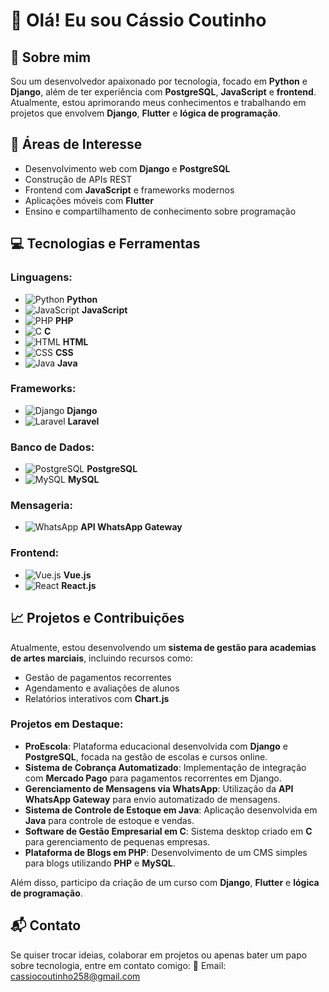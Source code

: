 # 👋 Olá! Eu sou Cássio Coutinho

## 🚀 Sobre mim
Sou um desenvolvedor apaixonado por tecnologia, focado em **Python** e **Django**, além de ter experiência com **PostgreSQL**, **JavaScript** e **frontend**. Atualmente, estou aprimorando meus conhecimentos e trabalhando em projetos que envolvem **Django**, **Flutter** e **lógica de programação**.

## 🎯 Áreas de Interesse
- Desenvolvimento web com **Django** e **PostgreSQL**
- Construção de APIs REST
- Frontend com **JavaScript** e frameworks modernos
- Aplicações móveis com **Flutter**
- Ensino e compartilhamento de conhecimento sobre programação

## 💻 Tecnologias e Ferramentas
### Linguagens:
- ![Python](https://raw.githubusercontent.com/devicons/devicon/master/icons/python/python-original.svg) **Python**
- ![JavaScript](https://raw.githubusercontent.com/devicons/devicon/master/icons/javascript/javascript-original.svg) **JavaScript**
- ![PHP](https://raw.githubusercontent.com/devicons/devicon/master/icons/php/php-original.svg) **PHP**
- ![C](https://raw.githubusercontent.com/devicons/devicon/master/icons/c/c-original.svg) **C**
- ![HTML](https://raw.githubusercontent.com/devicons/devicon/master/icons/html5/html5-original.svg) **HTML**
- ![CSS](https://raw.githubusercontent.com/devicons/devicon/master/icons/css3/css3-original.svg) **CSS**
- ![Java](https://raw.githubusercontent.com/devicons/devicon/master/icons/java/java-original.svg) **Java**

### Frameworks:
- ![Django](https://raw.githubusercontent.com/devicons/devicon/master/icons/django/django-plain.svg) **Django**
- ![Laravel](https://raw.githubusercontent.com/devicons/devicon/master/icons/laravel/laravel-plain.svg) **Laravel**

### Banco de Dados:
- ![PostgreSQL](https://raw.githubusercontent.com/devicons/devicon/master/icons/postgresql/postgresql-original.svg) **PostgreSQL**
- ![MySQL](https://raw.githubusercontent.com/devicons/devicon/master/icons/mysql/mysql-original.svg) **MySQL**

### Mensageria:
- ![WhatsApp](https://upload.wikimedia.org/wikipedia/commons/6/6b/WhatsApp.svg) **API WhatsApp Gateway**

### Frontend:
- ![Vue.js](https://raw.githubusercontent.com/devicons/devicon/master/icons/vuejs/vuejs-original.svg) **Vue.js**
- ![React](https://raw.githubusercontent.com/devicons/devicon/master/icons/react/react-original.svg) **React.js**

## 📈 Projetos e Contribuições
Atualmente, estou desenvolvendo um **sistema de gestão para academias de artes marciais**, incluindo recursos como:
- Gestão de pagamentos recorrentes
- Agendamento e avaliações de alunos
- Relatórios interativos com **Chart.js**

### Projetos em Destaque:
- **ProEscola**: Plataforma educacional desenvolvida com **Django** e **PostgreSQL**, focada na gestão de escolas e cursos online.
- **Sistema de Cobrança Automatizado**: Implementação de integração com **Mercado Pago** para pagamentos recorrentes em Django.
- **Gerenciamento de Mensagens via WhatsApp**: Utilização da **API WhatsApp Gateway** para envio automatizado de mensagens.
- **Sistema de Controle de Estoque em Java**: Aplicação desenvolvida em **Java** para controle de estoque e vendas.
- **Software de Gestão Empresarial em C**: Sistema desktop criado em **C** para gerenciamento de pequenas empresas.
- **Plataforma de Blogs em PHP**: Desenvolvimento de um CMS simples para blogs utilizando **PHP** e **MySQL**.

Além disso, participo da criação de um curso com **Django**, **Flutter** e **lógica de programação**.

## 📬 Contato
Se quiser trocar ideias, colaborar em projetos ou apenas bater um papo sobre tecnologia, entre em contato comigo:
📧 Email: [cassiocoutinho258@gmail.com](mailto:cassiocoutinho258@gmail.com)
